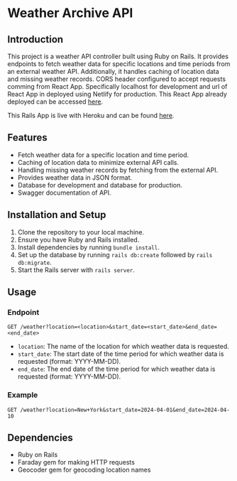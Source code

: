 Weather Archive API
==================

Introduction
------------

This project is a weather API controller built using Ruby on Rails. It provides endpoints to fetch weather data for specific locations and time periods from an external weather API. Additionally, it handles caching of location data and missing weather records. CORS header configured to accept requests comming from React App. Specifically localhost for development and url of React App in deployed using Netlify for production. This React App already deployed can be accessed [here](https://weather-archive-xp.netlify.app/).

This Rails App is live with Heroku and can be found [here](https://sleepy-river-65200-79c7ffcf377b.herokuapp.com/).

Features
--------
-   Fetch weather data for a specific location and time period.
-   Caching of location data to minimize external API calls.
-   Handling missing weather records by fetching from the external API.
-   Provides weather data in JSON format.
-   Database for development and database for production.
-   Swagger documentation of API.

Installation and Setup
----------------------

1.  Clone the repository to your local machine.
2.  Ensure you have Ruby and Rails installed.
3.  Install dependencies by running `bundle install`.
4.  Set up the database by running `rails db:create` followed by `rails db:migrate`.
5.  Start the Rails server with `rails server`.

Usage
-----

### Endpoint




`GET /weather?location=<location>&start_date=<start_date>&end_date=<end_date> `

-   `location`: The name of the location for which weather data is requested.
-   `start_date`: The start date of the time period for which weather data is requested (format: YYYY-MM-DD).
-   `end_date`: The end date of the time period for which weather data is requested (format: YYYY-MM-DD).

### Example




`GET /weather?location=New+York&start_date=2024-04-01&end_date=2024-04-10`

Dependencies
------------

-   Ruby on Rails
-   Faraday gem for making HTTP requests
-   Geocoder gem for geocoding location names




